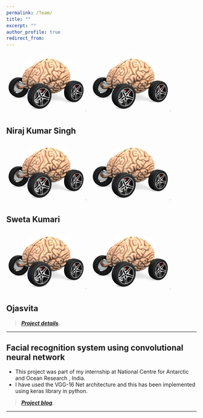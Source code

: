 ```yaml
---
permalink: /Team/
title: ""
excerpt: ""
author_profile: true
redirect_from: 
---
```


![test](neuromotive.jpg)
<img src="neuromotive.jpg"
     alt=""
     style="float: left; margin-right: 10px;" />
## Niraj Kumar Singh     

![test](neuromotive.jpg)
<img src="neuromotive.jpg"
     alt=""
     style="float: left; margin-right: 10px;" />
     
## Sweta Kumari
![test](neuromotive.jpg)
<img src="neuromotive.jpg"
     alt=""
     style="float: left; margin-right: 10px;" />
## Ojasvita

> [**_Project details_**](https://anirudhk686.github.io/Seekhne-Sikhao-Initiative/).

***

## Facial recognition system using convolutional neural network 

* This project was part of my internship at National Centre for Antarctic and Ocean Research , India. 
* I have used the VGG-16 Net architecture and this has been implemented using keras library in python.

> [**_Project blog_**](https://anirudhk686.github.io/facial_recognition/).

***

